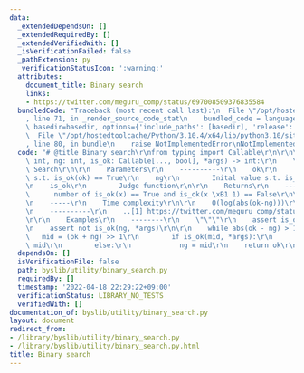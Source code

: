```yaml
---
data:
  _extendedDependsOn: []
  _extendedRequiredBy: []
  _extendedVerifiedWith: []
  _isVerificationFailed: false
  _pathExtension: py
  _verificationStatusIcon: ':warning:'
  attributes:
    document_title: Binary search
    links:
    - https://twitter.com/meguru_comp/status/697008509376835584
  bundledCode: "Traceback (most recent call last):\n  File \"/opt/hostedtoolcache/Python/3.10.4/x64/lib/python3.10/site-packages/onlinejudge_verify/documentation/build.py\"\
    , line 71, in _render_source_code_stat\n    bundled_code = language.bundle(stat.path,\
    \ basedir=basedir, options={'include_paths': [basedir], 'release': True}).decode()\n\
    \  File \"/opt/hostedtoolcache/Python/3.10.4/x64/lib/python3.10/site-packages/onlinejudge_verify/languages/python.py\"\
    , line 80, in bundle\n    raise NotImplementedError\nNotImplementedError\n"
  code: "# @title Binary search\r\nfrom typing import Callable\r\n\r\n\r\ndef meguru_bisect(ok:\
    \ int, ng: int, is_ok: Callable[..., bool], *args) -> int:\r\n    \"\"\"Binary\
    \ Search\r\n\r\n    Parameters\r\n    ----------\r\n    ok\r\n        Inital value\
    \ s.t. is_ok(ok) == True\r\n    ng\r\n        Inital value s.t. is_ok(ng) == False\r\
    \n    is_ok\r\n        Judge function\r\n\r\n    Returns\r\n    -------\r\n  \
    \      number of is_ok(x) == True and is_ok(x \xB1 1) == False\r\n\r\n    Notes\r\
    \n    -----\r\n    Time complexity\r\n\r\n    O(log(abs(ok-ng)))\r\n\r\n    References\r\
    \n    ----------\r\n    ..[1] https://twitter.com/meguru_comp/status/697008509376835584\r\
    \n\r\n    Examples\r\n    --------\r\n    \"\"\"\r\n    assert is_ok(ok, *args)\r\
    \n    assert not is_ok(ng, *args)\r\n\r\n    while abs(ok - ng) > 1:\r\n     \
    \   mid = (ok + ng) >> 1\r\n        if is_ok(mid, *args):\r\n            ok =\
    \ mid\r\n        else:\r\n            ng = mid\r\n    return ok\r\n"
  dependsOn: []
  isVerificationFile: false
  path: byslib/utility/binary_search.py
  requiredBy: []
  timestamp: '2022-04-18 22:29:22+09:00'
  verificationStatus: LIBRARY_NO_TESTS
  verifiedWith: []
documentation_of: byslib/utility/binary_search.py
layout: document
redirect_from:
- /library/byslib/utility/binary_search.py
- /library/byslib/utility/binary_search.py.html
title: Binary search
---
```


